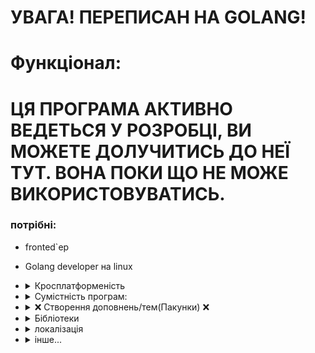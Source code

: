 # УВАГА! ПЕРЕПИСАН НА GOLANG!

# Функціонал:

# ЦЯ ПРОГРАМА АКТИВНО ВЕДЕТЬСЯ У РОЗРОБЦІ, ВИ МОЖЕТЕ ДОЛУЧИТИСЬ ДО НЕЇ ТУТ. ВОНА ПОКИ ЩО НЕ МОЖЕ ВИКОРИСТОВУВАТИСЬ.

### потрібні:

- fronted`ер
- Golang developer на linux

- <details>
    <summary>Кросплатформеність</summary>

  - ## ~~windows~~
  - ## linux
  - ## macOS
  - ## android

  </details>

- <details>
    <summary>Сумістність програм:</summary>

  - ## ~~Youtube~~
  - ## Spotify
  - ## Shazam
  - ## Telegram(bot)
  - ## Soundcloud

  </details>

- <details>
    <summary>❌ Створення доповнень/тем(Пакунки) ❌</summary>

  - ### Мови
    - html, css, js

  </details>

- <details>
    <summary>Бібліотеки</summary>

  - [websocket](github.com/gorilla/websocket) - websocket
  - [webview_go](github.com/webview/webview_go) - web gui

  </details>

- <details>
  <summary>локалізація</summary>

  - Українська
  - Російська
  - Deutsch
  - Polska
  - English

  </details>

- <details>
    <summary>інше...</summary>

  - settings.json
  - вивід помилок
  - оновлення\завантаження
  - логування
  - ... для музики
  - автозавантаження
  - зміна звукового присторю

  </details>
